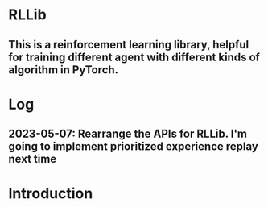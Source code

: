 # RLLib
This is a reinforcement learning library, helpful for training different agent with different kinds of algorithm in PyTorch.
---
# Log
2023-05-07: Rearrange the APIs for RLLib. I'm going to implement prioritized experience replay next time
---
# Introduction
